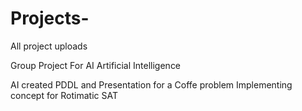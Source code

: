 # Projects-
All project uploads 

Group Project For AI Artificial Intelligence 

AI  created PDDL and Presentation for a Coffe problem 
Implementing concept for Rotimatic 
SAT 

